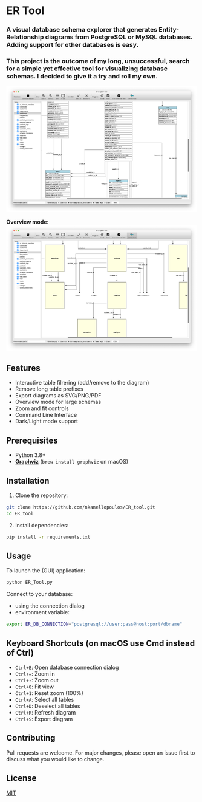 # ER Tool

### A visual database schema explorer that generates Entity-Relationship diagrams from PostgreSQL or MySQL databases. Adding support for other databases is easy.

### This project is the outcome of my long, unsuccessful, search for a simple yet effective tool for visualizing database schemas. I decided to give it a try and roll my own.

![Main Window](docs/images/main-window.png)

**Overview mode:**
![Main Window, overview mode](docs/images/main-window-overview-mode.png)

## Features

- Interactive table filrering (add/remove to the diagram)
- Remove long table prefixes
- Export diagrams as SVG/PNG/PDF
- Overview mode for large schemas
- Zoom and fit controls
- Command Line Interface
- Dark/Light mode support

## Prerequisites

- Python 3.8+
- [**Graphviz**](https://graphviz.org) (`brew install graphviz` on macOS)

## Installation

1. Clone the repository:
```bash
git clone https://github.com/nkanellopoulos/ER_tool.git
cd ER_tool
```

2. Install dependencies:
```bash
pip install -r requirements.txt
```

## Usage

To launch the (GUI) application:
```bash
python ER_Tool.py
```

Connect to your database:
- using the connection dialog
- environment variable:
```bash
export ER_DB_CONNECTION="postgresql://user:pass@host:port/dbname"
```

## Keyboard Shortcuts (on macOS use Cmd instead of Ctrl)

- `Ctrl+B`: Open database connection dialog
- `Ctrl+=`: Zoom in
- `Ctrl+-`: Zoom out
- `Ctrl+0`: Fit view
- `Ctrl+1`: Reset zoom (100%)
- `Ctrl+A`: Select all tables
- `Ctrl+D`: Deselect all tables
- `Ctrl+R`: Refresh diagram
- `Ctrl+S`: Export diagram

## Contributing

Pull requests are welcome. For major changes, please open an issue first to discuss what you would like to change.

## License

[MIT](LICENSE)
